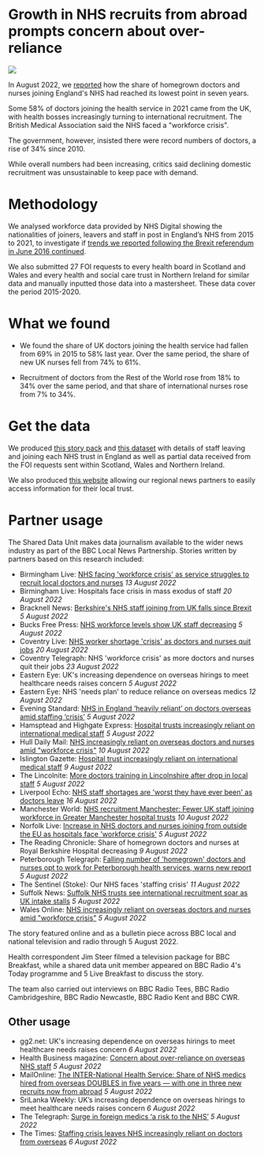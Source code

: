 # Growth in NHS recruits from abroad prompts concern about over-reliance

![](https://ichef.bbci.co.uk/news/1632/idt2/idt2/701196a5-a9a8-4ccc-b307-ea1560b3157d/image/816)

In August 2022, we [reported](https://www.bbc.co.uk/news/uk-61230287) how the share of homegrown doctors and nurses joining England's NHS had reached its lowest point in seven years.

Some 58% of doctors joining the health service in 2021 came from the UK, with health bosses increasingly turning to international recruitment.
The British Medical Association said the NHS faced a "workforce crisis". 

The government, however, insisted there were record numbers of doctors, a rise of 34% since 2010.

While overall numbers had been increasing, critics said declining domestic recruitment was unsustainable to keep pace with demand.

# Methodology

We analysed workforce data provided by NHS Digital showing the nationalities of joiners, leavers and staff in post in England’s NHS from 2015 to 2021, to investigate if [trends we reported following the Brexit referendum in June 2016 continued](https://www.bbc.co.uk/news/uk-england-41556997).

We also submitted 27 FOI requests to every health board in Scotland and Wales and every health and social care trust in Northern Ireland for similar data and manually inputted those data into a mastersheet. These data cover the period 2015-2020.

# What we found 

- We found the share of UK doctors joining the health service had fallen from 69% in 2015 to 58% last year.  Over the same period, the share of new UK nurses fell from 74% to 61%.

- Recruitment of doctors from the Rest of the World rose from 18% to 34% over the same period, and that share of international nurses rose from 7% to 34%.

# Get the data

We produced [this story pack](https://docs.google.com/document/d/1CEyPJaa_0jYeLY14QeYrQ7vischfdaNcUrQ99CyKBV4/edit?usp=sharing) and [this dataset](https://docs.google.com/spreadsheets/d/1GMCi3RKFy8yOzXobEzIf9d1dCNciS3FZDPXOg-IrkKA/edit?usp=sharing) with details of staff leaving and joining each NHS trust in England as well as partial data received from the FOI requests sent within Scotland, Wales and Northern Ireland.

We also produced [this website](https://nhsworkforce.github.io/getthedata/) allowing our regional news partners to easily access information for their local trust.

# Partner usage

The Shared Data Unit makes data journalism available to the wider news industry as part of the BBC Local News Partnership. Stories written by partners based on this research included:

- Birmingham Live: [NHS facing 'workforce crisis' as service struggles to recruit local doctors and nurses](https://www.birminghammail.co.uk/black-country/nhs-facing-workforce-crisis-service-24706258) *13 August 2022*
- Birmingham Live: Hospitals face crisis in mass exodus of staff *20 August 2022*
- Bracknell News: [Berkshire's NHS staff joining from UK falls since Brexit](https://www.bracknellnews.co.uk/news/20604444.berkshires-nhs-staff-joining-uk-falls-since-brexit/) *5 August 2022*
- Bucks Free Press: [NHS workforce levels show UK staff decreasing](https://www.bucksfreepress.co.uk/awards/bhsc-awards-2021/news/20602233.nhs-workforce-crisis/) *5 August 2022*
- Coventry Live: [NHS worker shortage 'crisis' as doctors and nurses quit jobs](https://www.coventrytelegraph.net/news/coventry-news/nhs-worker-shortage-crisis-doctors-24774303) *20 August 2022*
- Coventry Telegraph: NHS 'workforce crisis' as more doctors and nurses quit their jobs *23 August 2022*
- Eastern Eye: UK's increasing dependence on overseas hirings to meet healthcare needs raises concern *5 August 2022*
- Eastern Eye: NHS 'needs plan' to reduce reliance on overseas medics *12 August 2022*
- Evening Standard: [NHS in England ‘heavily reliant’ on doctors overseas amid staffing ‘crisis’](https://www.standard.co.uk/news/uk/nhs-overseas-recruits-staff-shortages-british-medical-association-b1016949.html) *5 August 2022*
- Hamsptead and Highgate Express: [Hospital trusts increasingly reliant on international medical staff](https://www.hamhigh.co.uk/news/share-of-uk-medical-staff-joining-decreased-9193014) *5 August 2022*
- Hull Daily Mail: [NHS increasingly reliant on overseas doctors and nurses amid "workforce crisis"](https://www.hulldailymail.co.uk/news/uk-world-news/nhs-increasingly-reliant-overseas-doctors-7442942) *10 August 2022*
- Islington Gazette: [Hospital trust increasingly reliant on international medical staff](https://www.islingtongazette.co.uk/news/share-of-uk-medical-staff-joining-decreased-9193036) *9 August 2022*
- The Lincolnite: [More doctors training in Lincolnshire after drop in local staff](https://thelincolnite.co.uk/2022/08/more-doctors-training-in-lincolnshire-after-drop-in-local-staff/) *5 August 2022*
- Liverpool Echo: [NHS staff shortages are 'worst they have ever been' as doctors leave](https://www.liverpoolecho.co.uk/news/liverpool-news/nhs-staff-shortages-worst-ever-24765094) *16 August 2022*
- Manchester World: [NHS recruitment Manchester: Fewer UK staff joining workforce in Greater Manchester hospital trusts](https://www.manchesterworld.uk/news/nhs-recruitment-manchester-fewer-uk-staff-joining-workforce-in-greater-manchester-hospital-trusts-3799278) *10 August 2022*
- Norfolk Live: [Increase in NHS doctors and nurses joining from outside the EU as hospitals face 'workforce crisis'](https://www.norfolklive.co.uk/news/norfolk-news/nhs-workers-out-the-eu-7420102) *5 August 2022*
- The Reading Chronicle: Share of homegrown doctors and nurses at Royal Berkshire Hospital decreasing *9 August 2022*
- Peterborough Telegraph: [Falling number of 'homegrown' doctors and nurses opt to work for Peterborough health services, warns new report](https://www.peterboroughtoday.co.uk/news/people/falling-number-of-homegrown-doctors-and-nurses-opt-to-work-for-peterborough-health-services-warns-new-report-3794302) *5 August 2022*
- The Sentinel (Stoke): Our NHS faces 'staffing crisis' *11 August 2022*
- Suffolk News: [Suffolk NHS trusts see international recruitment soar as UK intake stalls](https://www.suffolknews.co.uk/bury-st-edmunds/news/nhs-trusts-see-international-recruitment-soar-9267237/) *5 August 2022*
- Wales Online: [NHS increasingly reliant on overseas doctors and nurses amid "workforce crisis"](https://www.walesonline.co.uk/news/uk-news/nhs-increasingly-reliant-overseas-doctors-24713931) *5 August 2022*

The story featured online and as a bulletin piece across BBC local and national television and radio through 5 August 2022.

Health correspondent Jim Steer filmed a television package for BBC Breakfast, while a shared data unit member appeared on BBC Radio 4's Today programme and 5 Live Breakfast to discuss the story.

The team also carried out interviews on BBC Radio Tees, BBC Radio Cambridgeshire, BBC Radio Newcastle, BBC Radio Kent and BBC CWR.

## Other usage

- gg2.net: UK's increasing dependence on overseas hirings to meet healthcare needs raises concern *6 August 2022*
- Health Business magazine: [Concern about over-reliance on overseas NHS staff](https://healthbusinessuk.net/news/05082022/concern-about-over-reliance-overseas-nhs-staff) *5 August 2022*
- MailOnline: [The INTER-National Health Service: Share of NHS medics hired from overseas DOUBLES in five years — with one in three new recruits now from abroad](https://www.dailymail.co.uk/health/article-11084297/The-INTER-National-Health-Service-NHS-hiring-QUADRUPLE-number-foreign-doctors-nurses.html) *5 August 2022*
- SriLanka Weekly: UK’s increasing dependence on overseas hirings to meet healthcare needs raises concern *6 August 2022*
- The Telegraph: [Surge in foreign medics ‘a risk to the NHS’](https://www.telegraph.co.uk/news/2022/08/05/over-reliance-foreign-medics-risk-nhs/) *5 August 2022*
- The Times: [Staffing crisis leaves NHS increasingly reliant on doctors from overseas](https://www.thetimes.co.uk/article/staffing-crisis-leaves-nhs-increasingly-reliant-on-doctors-from-overseas-h9hr06b85) *6 August 2022*


